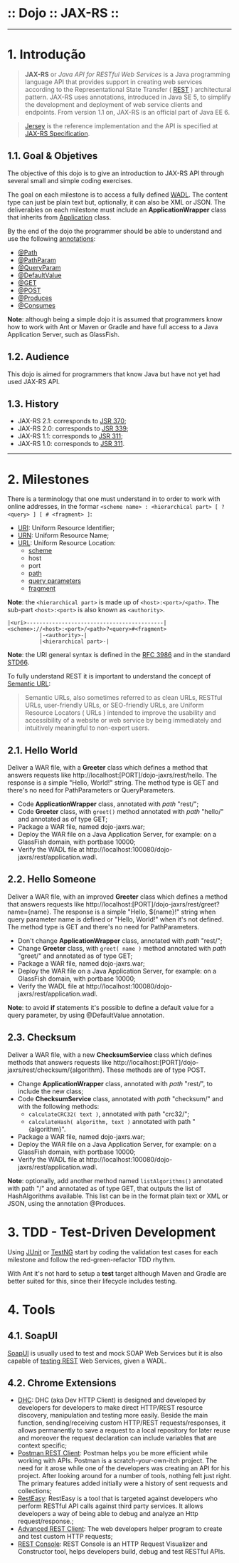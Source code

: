 :: Dojo :: JAX-RS ::
====================

----

# 1. Introdução

> **JAX-RS** or _Java API for RESTful Web Services_ is a Java programming language API that provides support in creating web services according to the Representational State Transfer ( [REST](http://en.wikipedia.org/wiki/Representational_state_transfer) ) architectural pattern. JAX-RS uses annotations, introduced in Java SE 5, to simplify the development and deployment of web service clients and endpoints. From version 1.1 on, JAX-RS is an official part of Java EE 6.

> [Jersey](https://jersey.java.net/) is the reference implementation and the API is specified at [JAX-RS Specification](https://jax-rs-spec.java.net/).

## 1.1. Goal & Objetives

The objective of this dojo is to give an introduction to JAX-RS API through several small and simple coding exercises.

The goal on each milestone is to access a fully defined [WADL](https://jersey.java.net/documentation/latest/wadl.html). The content type can just be plain text but, optionally, it can also be XML or JSON. The deliverables on each milestone must include an **ApplicationWrapper** class that inherits from [Application](https://jax-rs-spec.java.net/nonav/2.0/apidocs/javax/ws/rs/core/Application.html) class.

By the end of the dojo the programmer should be able to understand and use the following [annotations](https://jersey.java.net/documentation/latest/jaxrs-resources.html#d0e2153):

- [@Path](https://jax-rs-spec.java.net/nonav/2.0/apidocs/javax/ws/rs/Path.html)
- [@PathParam](https://jax-rs-spec.java.net/nonav/2.0/apidocs/javax/ws/rs/PathParam.html)
- [@QueryParam](https://jax-rs-spec.java.net/nonav/2.0/apidocs/javax/ws/rs/QueryParam.html)
- [@DefaultValue](https://jax-rs-spec.java.net/nonav/2.0/apidocs/javax/ws/rs/DefaultValue.html)
- [@GET](https://jax-rs-spec.java.net/nonav/2.0/apidocs/javax/ws/rs/GET.html)
- [@POST](https://jax-rs-spec.java.net/nonav/2.0/apidocs/javax/ws/rs/POST.html)
- [@Produces](https://jax-rs-spec.java.net/nonav/2.0/apidocs/javax/ws/rs/Produces.html)
- [@Consumes](https://jax-rs-spec.java.net/nonav/2.0/apidocs/javax/ws/rs/Consumes.html)

**Note**: although being a simple dojo it is assumed that programmers know how to work with Ant or Maven or Gradle and have full access to a Java Application Server, such as GlassFish.

## 1.2. Audience

This dojo is aimed for programmers that know Java but have not yet had used JAX-RS API.

## 1.3. History

- JAX-RS 2.1: corresponds to [JSR 370](https://jcp.org/en/jsr/detail?id=370);
- JAX-RS 2.0: corresponds to [JSR 339](https://jcp.org/en/jsr/detail?id=339);
- JAX-RS 1.1: corresponds to [JSR 311](https://jcp.org/en/jsr/detail?id=311);
- JAX-RS 1.0: corresponds to [JSR 311](https://jcp.org/en/jsr/detail?id=311).

----

# 2. Milestones

There is a terminology that one must understand in to order to work with online addresses, in the formar ```<scheme name> : <hierarchical part> [ ? <query> ] [ # <fragment> ]```:

- [URI](http://en.wikipedia.org/wiki/Uniform_resource_identifier): Uniform Resource Identifier;
- [URN](http://en.wikipedia.org/wiki/Uniform_resource_name): Uniform Resource Name;
- [URL](http://en.wikipedia.org/wiki/Uniform_resource_locator): Uniform Resource Location:
  - [scheme](http://en.wikipedia.org/wiki/URI_scheme)
  - host
  - port
  - [path](http://en.wikipedia.org/wiki/Path_(computing)#Uniform_Naming_Convention)
  - [query parameters](http://en.wikipedia.org/wiki/Query_string)
  - [fragment](http://en.wikipedia.org/wiki/Fragment_identifier)

**Note**: the ```<hierarchical part>``` is made up of ```<host>:<port>/<path>```. The sub-part ```<host>:<port>``` is also known as ```<authority>```.

```
|<uri>-------------------------------------------|
<scheme>://<host>:<port>/<path>?<query>#<fragment>
          |-<authority>-|
          |<hierarchical part>-|
```

**Note**: the URI general syntax is defined in the [RFC 3986](http://tools.ietf.org/html/rfc3986) and in the standard [STD66](http://tools.ietf.org/html/std66).

To fully understand REST it is important to understand the concept of [Semantic URL](http://en.wikipedia.org/wiki/Semantic_URL):

> Semantic URLs, also sometimes referred to as clean URLs, RESTful URLs, user-friendly URLs, or SEO-friendly URLs, are Uniform Resource Locators ( URLs ) intended to improve the usability and accessibility of a website or web service by being immediately and intuitively meaningful to non-expert users.

## 2.1. Hello World

Deliver a WAR file, with a **Greeter** class which defines a method that answers requests like http://localhost:[PORT]/dojo-jaxrs/rest/hello. The response is a simple "Hello, World!" string. The method type is GET and there's no need for PathParameters or QueryParameters.

- Code **ApplicationWrapper** class, annotated with _path_ "rest/";
- Code **Greeter** class, with ```greet()``` method annotated with _path_ "hello/" and annotated as of type GET;
- Package a WAR file, named dojo-jaxrs.war;
- Deploy the WAR file on a Java Application Server, for example: on a GlassFish domain, with portbase 10000;
- Verify the WADL file at http://localhost:100080/dojo-jaxrs/rest/application.wadl.

## 2.2. Hello Someone

Deliver a WAR file, with an improved **Greeter** class which defines a method that answers requests like http://localhost:[PORT]/dojo-jaxrs/rest/greet?name={name}. The response is a simple "Hello, ${name}!" string when query parameter name is defined or "Hello, World!" when it's not defined. The method type is GET and there's no need for PathParameters.

- Don't change **ApplicationWrapper** class, annotated with _path_ "rest/";
- Change **Greeter** class, with ```greet( name )``` method annotated with _path_ "greet/" and annotated as of type GET;
- Package a WAR file, named dojo-jaxrs.war;
- Deploy the WAR file on a Java Application Server, for example: on a GlassFish domain, with portbase 10000;
- Verify the WADL file at http://localhost:100080/dojo-jaxrs/rest/application.wadl.

**Note**: to avoid **if** statements it's possible to define a default value for a query parameter, by using @DefaultValue annotation.

## 2.3. Checksum

Deliver a WAR file, with a new **ChecksumService** class which defines methods that answers requests like http://localhost:[PORT]/dojo-jaxrs/rest/checksum/{algorithm}. These methods are of type POST.

- Change **ApplicationWrapper** class, annotated with _path_ "rest/", to include the new class;
- Code **ChecksumService** class, annotated with _path_ "checksum/" and with the following methods:
  - ```calculateCRC32( text )```, annotated with path "crc32/";
  - ```calculateHash( algorithm, text )``` annotated with path "{algorithm}".
- Package a WAR file, named dojo-jaxrs.war;
- Deploy the WAR file on a Java Application Server, for example: on a GlassFish domain, with portbase 10000;
- Verify the WADL file at http://localhost:100080/dojo-jaxrs/rest/application.wadl.

**Note**: optionally, add another method named ```listAlgorithms()``` annotated with path "/" and annotated as of type GET, that outputs the list of HashAlgorithms available. This list can be in the format plain text or XML or JSON, using the annotation @Produces.

# 3. TDD - Test-Driven Development

Using [JUnit](http://junit.org/) or [TestNG](http://testng.org/) start by coding the validation test cases for each milestone and follow the red-green-refactor TDD rhythm.

With Ant it's not hard to setup a **test** target although Maven and Gradle are better suited for this, since their lifecycle includes testing.

# 4. Tools

## 4.1. SoapUI

[SoapUI](http://www.soapui.org/) is usually used to test and mock SOAP Web Services but it is also capable of [testing REST](http://www.soapui.org/rest-testing.html) Web Services, given a WADL.

## 4.2. Chrome Extensions

- [DHC](https://chrome.google.com/webstore/detail/dhc-resthttp-api-client/aejoelaoggembcahagimdiliamlcdmfm): DHC (aka Dev HTTP Client) is designed and developed by developers for developers to make direct HTTP/REST resource discovery, manipulation and testing more easily. Beside the main function, sending/receiving custom HTTP/REST requests/responses, it allows permanently to save a request to a local repository for later reuse and moreover the request declaration can include variables that are context specific;
- [Postman REST Client](https://chrome.google.com/webstore/detail/postman-rest-client/fdmmgilgnpjigdojojpjoooidkmcomcm?hl=en): Postman helps you be more efficient while working with APIs. Postman is a scratch-your-own-itch project. The need for it arose while one of the developers was creating an API for his project. After looking around for a number of tools, nothing felt just right. The primary features added initially were a history of sent requests and collections;
- [RestEasy](https://chrome.google.com/webstore/detail/resteasy/nojelkgnnpdmhpankkiikipkmhgafoch): RestEasy is a tool that is targeted against developers who perform RESTful API calls against third party services. It allows developers a way of being able to debug and analyze an Http request/response.;
- [Advanced REST Client](https://chrome.google.com/webstore/detail/advanced-rest-client/hgmloofddffdnphfgcellkdfbfbjeloo/reviews?hl=en-US&utm_source=ARC): The web developers helper program to create and test custom HTTP requests;
- [REST Console](https://chrome.google.com/webstore/detail/rest-console/cokgbflfommojglbmbpenpphppikmonn?hl=en): REST Console is an HTTP Request Visualizer and Constructor tool, helps developers build, debug and test RESTful APIs.
